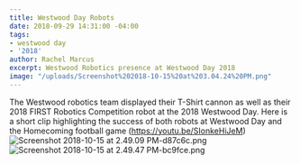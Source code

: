 ```yaml
---
title: Westwood Day Robots
date: 2018-09-29 14:31:00 -04:00
tags:
- westwood day
- '2018'
author: Rachel Marcus
excerpt: Westwood Robotics presence at Westwood Day 2018
image: "/uploads/Screenshot%202018-10-15%20at%203.04.24%20PM.png"
---
```


The Westwood robotics team displayed their T-Shirt cannon as well as their 2018 FIRST Robotics Competition robot at the 2018 Westwood Day. Here is a short clip highlighting the success of both robots at Westwood Day and the Homecoming football game (https://youtu.be/SIonkeHiJeM)
 ![Screenshot 2018-10-15 at 2.49.09 PM-d87c6c.png](/uploads/Screenshot%202018-10-15%20at%202.49.09%20PM-d87c6c.png)![Screenshot 2018-10-15 at 2.49.47 PM-bc9fce.png](/uploads/Screenshot%202018-10-15%20at%202.49.47%20PM-bc9fce.png)
